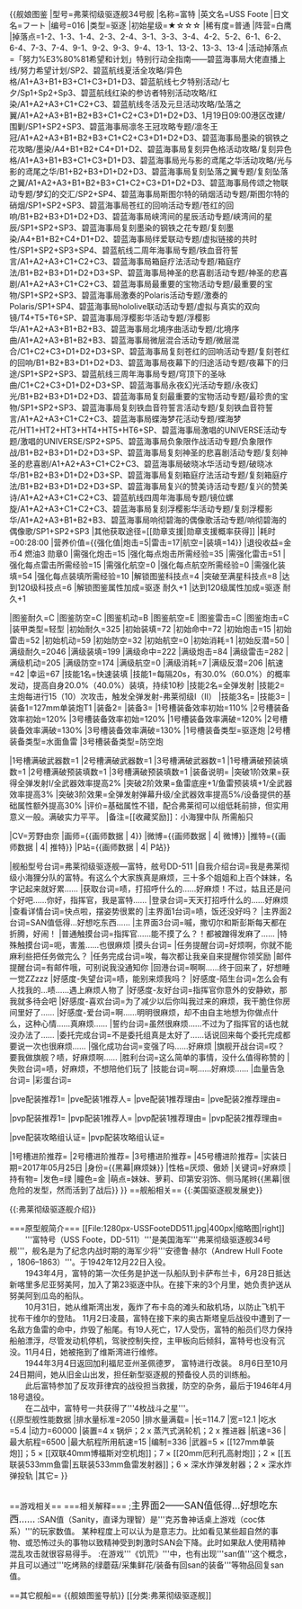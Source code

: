 {{舰娘图鉴
|型号=弗莱彻级驱逐舰34号舰
|名称=富特
|英文名=USS Foote
|日文名=フート
|编号=016
|类型=驱逐
|初始星级=★☆☆☆
|稀有度=普通
|阵营=白鹰
|掉落点=1-2、1-3、1-4、2-3、2-4、3-1、3-3、3-4、4-2、5-2、6-1、6-2、6-4、7-3、7-4、9-1、9-2、9-3、9-4、13-1、13-2、13-3、13-4
|活动掉落点=「努力%E3%80%81希望和计划」特别行动全指南——碧蓝海事局大佬直播上线/努力希望计划/SP2、碧蓝航线夏活全攻略/异色格/A1+A3+B1+B3+C1+C3+D1+D3、碧蓝航线七夕特别活动/七夕/Sp1+Sp2+Sp3、碧蓝航线红染的参访者特别活动攻略/红染/A1+A2+A3+C1+C2+C3、碧蓝航线冬活及元旦活动攻略/坠落之翼/A1+A2+A3+B1+B2+B3+C1+C2+C3+D1+D2+D3、1月19日09:00港区改建/围剿/SP1+SP2+SP3、碧蓝海事局凛冬王冠攻略专题/凛冬王冠/A1+A2+A3+B1+B2+B3+C1+C2+C3+D1+D2+D3、碧蓝海事局墨染的钢铁之花攻略/墨染/A4+B1+B2+C4+D1+D2、碧蓝海事局复刻异色格活动攻略/复刻异色格/A1+A3+B1+B3+C1+C3+D1+D3、碧蓝海事局光与影的鸢尾之华活动攻略/光与影的鸢尾之华/B1+B2+B3+D1+D2+D3、碧蓝海事局复刻坠落之翼专题/复刻坠落之翼/A1+A2+A3+B1+B2+B3+C1+C2+C3+D1+D2+D3、碧蓝海事局传颂之物联动专题/梦幻的交汇/SP2+SP4、碧蓝海事局斯图尔特的硝烟活动专题/斯图尔特的硝烟/SP1+SP2+SP3、碧蓝海事局苍红的回响活动专题/苍红的回响/B1+B2+B3+D1+D2+D3、碧蓝海事局峡湾间的星辰活动专题/峡湾间的星辰/SP1+SP2+SP3、碧蓝海事局复刻墨染的钢铁之花专题/复刻墨染/A4+B1+B2+C4+D1+D2、碧蓝海事局绊爱联动专题/虚拟链接的共时性/SP1+SP2+SP3+SP4、碧蓝航线二周年海事局专题/铁血音符誓言/A1+A2+A3+C1+C2+C3、碧蓝海事局箱庭疗法活动专题/箱庭疗法/B1+B2+B3+D1+D2+D3+SP、碧蓝海事局神圣的悲喜剧活动专题/神圣的悲喜剧/A1+A2+A3+C1+C2+C3、碧蓝海事局最重要的宝物活动专题/最重要的宝物/SP1+SP2+SP3、碧蓝海事局激奏的Polaris活动专题/激奏的Polaris/SP1+SP4、碧蓝海事局hololive联动活动专题/虚拟与真实的双向镜/T4+T5+T6+SP、碧蓝海事局浮樱影华活动专题/浮樱影华/A1+A2+A3+B1+B2+B3、碧蓝海事局北境序曲活动专题/北境序曲/A1+A2+A3+B1+B2+B3、碧蓝海事局微层混合活动专题/微层混合/C1+C2+C3+D1+D2+D3+SP、碧蓝海事局复刻苍红的回响活动专题/复刻苍红的回响/B1+B2+B3+D1+D2+D3、碧蓝海事局夜幕下的归途活动专题/夜幕下的归途/SP1+SP2+SP3、碧蓝航线三周年海事局专题/穹顶下的圣咏曲/C1+C2+C3+D1+D2+D3+SP、碧蓝海事局永夜幻光活动专题/永夜幻光/B1+B2+B3+D1+D2+D3、碧蓝海事局复刻最重要的宝物活动专题/最珍贵的宝物/SP1+SP2+SP3、碧蓝海事局复刻铁血音符誓言活动专题/复刻铁血音符誓言/A1+A2+A3+C1+C2+C3、碧蓝海事局蝶海梦花活动专题/蝶海梦花/HT1+HT2+HT3+HT4+HT5+HT6+SP、碧蓝海事局激唱的UNIVERSE活动专题/激唱的UNIVERSE/SP2+SP5、碧蓝海事局负象限作战活动专题/负象限作战/B1+B2+B3+D1+D2+D3+SP、碧蓝海事局复刻神圣的悲喜剧活动专题/复刻神圣的悲喜剧/A1+A2+A3+C1+C2+C3、碧蓝海事局破晓冰华活动专题/破晓冰华/B1+B2+B3+D1+D2+D3+SP、碧蓝海事局复刻箱庭疗法活动专题/复刻箱庭疗法/B1+B2+B3+D1+D2+D3+SP、碧蓝海事局复兴的赞美诗活动专题/复兴的赞美诗/A1+A2+A3+C1+C2+C3、碧蓝航线四周年海事局专题/镜位螺旋/A1+A2+A3+C1+C2+C3、碧蓝海事局复刻浮樱影华活动专题/复刻浮樱影华/A1+A2+A3+B1+B2+B3、碧蓝海事局响彻碧海的偶像歌活动专题/响彻碧海的偶像歌/SP1+SP2+SP3
|其他获取途径=[[勋章支援|勋章支援概率获得]]
|耗时=00:28:00
|营养价值={{强化值|炮击=5|雷击=17|航空=|装填=14}}
|退役收益=金币4 燃油3 勋章0
|需强化炮击=15
|强化每点炮击所需经验=35
|需强化雷击=51
|强化每点雷击所需经验=15
|需强化航空=0
|强化每点航空所需经验=0
|需强化装填=54
|强化每点装填所需经验=10
|解锁图鉴科技点=4
|突破至满星科技点=8
|达到120级科技点=6
|解锁图鉴属性加成=驱逐 耐久+1
|达到120级属性加成=驱逐 耐久+1

|图鉴耐久=C
|图鉴防空=C
|图鉴机动=B
|图鉴航空=E
|图鉴雷击=C
|图鉴炮击=C
|装甲类型=轻型
|初始耐久=325
|初始装填=72
|初始命中=72
|初始炮击=15
|初始雷击=52
|初始机动=59
|初始防空=32
|初始航空=0
|初始消耗=1
|初始反潜=50
|满级耐久=2046
|满级装填=199
|满级命中=222
|满级炮击=84
|满级雷击=282
|满级机动=205
|满级防空=174
|满级航空=0
|满级消耗=7
|满级反潜=206
|航速=42
|幸运=67
|技能1名=快速装填
|技能1=每隔20s，有30.0%（60.0%）的概率发动，提高自身20.0%（40.0%）装填，持续10秒
|技能2名=全弹发射
|技能2=主炮每进行15（10）次攻击，触发全弹发射-弗莱彻级I（II）
|技能3名=
|技能3=
|装备1=127mm单装炮T1
|装备2=
|装备3=
|1号槽装备效率初始=110%
|2号槽装备效率初始=120%
|3号槽装备效率初始=120%
|1号槽装备效率满破=120%
|2号槽装备效率满破=130%
|3号槽装备效率满破=130%
|1号槽装备类型=驱逐炮
|2号槽装备类型=水面鱼雷
|3号槽装备类型=防空炮
<!--鱼雷底座数不代表武器数，不了解的请勿修改数据。-->
|1号槽满破武器数=1
|2号槽满破武器数=1
|3号槽满破武器数=1
|1号槽满破预装填数=1
|2号槽满破预装填数=1
|3号槽满破预装填数=1
|装备说明=
|突破1阶效果=获得全弹发射I/全武器效率提高2%
|突破2阶效果=鱼雷底座+1/鱼雷预装填+1/全武器效率提高3%
|突破3阶效果=全弹发射弹幕升级/全武器效率提高5%/设备提供的基础属性额外提高30%
|评价=基础属性不错，配合弗莱彻可以组低耗前排，但实用意义一般。满破实力平平。
|备注=[[收藏奖励]]：小海狸中队 所需船只

|CV=芳野由奈
|画师={{画师数据 | 4}}
|微博={{画师数据 | 4| 微博}}
|推特={{画师数据 | 4| 推特}}
|P站={{画师数据 | 4| P站}}

|舰船型号台词=弗莱彻级驱逐舰—富特，舷号DD-511
|自我介绍台词=我是弗莱彻级小海狸分队的富特。有这么个大家族真是麻烦，三十多个姐姐和上百个妹妹，名字记起来就好累……
|获取台词=啧，打招呼什么的……好麻烦！不过，姑且还是问个好吧……你好，指挥官，我是富特……
|登录台词=天天打招呼什么的……好麻烦
|查看详情台词=快点啦，摆姿势很累的
|主界面1台词=啧，饭还没好吗？
|主界面2台词=SAN值低得…好想吃东西……
|主界面3台词=嘁，撒切尔和斯彭斯每天都在折腾，好闹！
|普通触摸台词=指挥官……能不摸了么？！都被蹭得发麻了……
|特殊触摸台词=呃，害羞……也很麻烦
|摸头台词=
|任务提醒台词=好烦啊，你就不能麻利些把任务做完么？
|任务完成台词=唉，每次都让我亲自来提醒你领奖励
|邮件提醒台词=有邮件哦，可别说我没通知你
|回港台词=啊啊……终于回来了，好想睡一觉ZZzzz
|好感度-失望台词=啧，能别来烦我吗？
|好感度-陌生台词=怎么会有人找我的…啧……遇上麻烦人物了
|好感度-友好台词=指挥官你意外的安静欸，那我就多待会吧
|好感度-喜欢台词=为了减少以后你叫我过来的麻烦，我干脆住你房间里好了……
|好感度-爱台词=啊……明明很麻烦，却不由自主地想为你做点什么，这种心情……真麻烦……
|誓约台词=虽然很麻烦……不过为了指挥官的话也就没办法了……
|委托完成台词=不是委托组真是太好了……话说回来每个委托完成都要说一次也很麻烦……
|强化成功台词=变强了吗……好麻烦
|旗舰开战台词=哎？要我做旗舰？啧，好麻烦啊……
|胜利台词=这么简单的事情，没什么值得称赞的
|失败台词=啧，好麻烦，不想陪他们玩了
|技能台词=啊……好麻烦……
|血量告急台词=
|彩蛋台词=

|pve配装推荐1=
|pve配装1推荐人=
|pve配装1推荐理由=
|pve配装2推荐理由=

|pvp配装推荐1=
|pvp配装1推荐人=
|pvp配装1推荐理由=
|pvp配装2推荐理由=

|pve配装攻略组认证=
|pvp配装攻略组认证=

|1号槽进阶推荐=
|2号槽进阶推荐=
|3号槽进阶推荐=
|45号槽进阶推荐=
|实装日期=2017年05月25日
|身份={{黑幕|麻烦妹}}
|性格=厌烦、傲娇
|关键词=好麻烦
|持有物=
|发色=绿
|瞳色=金
|萌点=妹妹、萝莉、印第安羽饰、侧马尾辫{{黑幕|很危险的发型，然而活到了战后}}
}}
==舰船相关==
{{:美国驱逐舰发展史}}

{{:弗莱彻级驱逐舰介绍}}

===原型舰简介===
[[File:1280px-USSFooteDD511.jpg|400px|缩略图|right]]
　　'''富特号（USS Foote，DD-511）'''是美国海军'''弗莱彻级驱逐舰34号舰'''，舰名是为了纪念内战时期的海军少将'''安德鲁·赫尔（Andrew Hull Foote ，1806–1863）'''。于1942年12月22日入役。<br>
　　1943年4月，富特的第一次任务是护送一队船队到卡萨布兰卡，6月28日抵达新喀里多尼亚努美阿，加入了第23驱逐中队。在接下来的3个月里，她负责护送从努美阿到瓜岛的船队。<br>
　　10月31日，她从维斯湾出发，轰炸了布卡岛的滩头和敌机场，以防止飞机干扰布干维尔的登陆。 11月2日凌晨，富特在接下来的奥古斯塔皇后战役中遭到了一名敌方鱼雷的命中，炸毁了船尾。有19人死亡，17人受伤，富特的船员们尽力保持船舶漂浮，尽管发动机停机，驾驶控制失控，主甲板向后倾斜，富特号也没有沉没。11月4日，她被拖到了维斯湾进行维修。<br>
　　1944年3月4日返回加利福尼亚州圣佩德罗， 富特进行改装。 8月6日至10月24日期间，她从旧金山出发，担任新型驱逐舰的预备役人员的训练船。<br>
　　此后富特参加了反攻菲律宾的战役担当救援，防空的杂务，最后于1946年4月18号退役。<br>
　　在二战中，富特号一共获得了'''4枚战斗之星'''。<br>
{{原型舰性能数据
|排水量标准=2050
|排水量满载=
|长=114.7
|宽=12.1
|吃水=5.4
|动力=60000
|装置=4 x 锅炉；2 x 蒸汽式涡轮机；2 x 推进器
|航速=36
|最大航程=6500
|最大航程所用航速=15
|编制=336
|武器=5 × [[127mm单装炮]]；5 × [[双联40mm博福斯对空机炮]]；7 × [[20mm厄利孔高射炮]]；2 × [[五联装533mm鱼雷|五联装533mm鱼雷发射器]]；6 × 深水炸弹发射器；2 × 深水炸弹投轨
|其它=
}}
<br><br>

==游戏相关==
===相关解释===
;<big>主界面2——SAN值低得…好想吃东西……</big>
:SAN值（Sanity，直译为理智）是'''克苏鲁神话桌上游戏（coc体系）'''的玩家数值。 某种程度上可以认为是意志力。比如看见某些超自然的事物、或恐怖过头的事物以致精神受到刺激时SAN会下降。此时如果敌人使用精神混乱攻击就很容易得手。
:在游戏'''《饥荒》'''中，也有出现'''san值'''这个概念，并且可以通过'''吃烤熟的绿蘑菇/采集鲜花/装备有回san的装备'''等物品回复san值。

==其它舰船==
{{舰娘图鉴导航}}
[[分类:弗莱彻级驱逐舰]]